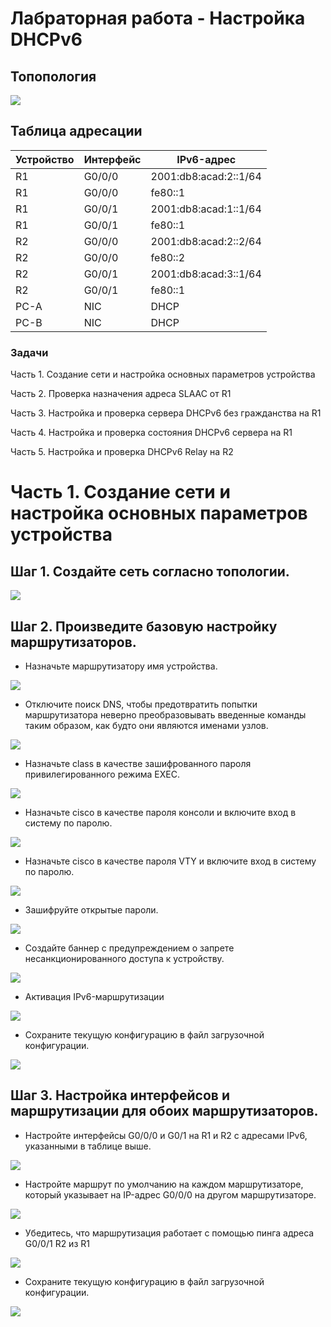 # Лабраторная работа - Настройка DHCPv6

## Топопология

![](1.PNG)

## Таблица адресации

| Устройство    | Интерфейс   | IPv6-адрес  |
|-----------------|---------------|-------------------------|
| R1 | G0/0/0   | 2001:db8:acad:2::1/64  |   
| R1 | G0/0/0   | fe80::1 |  
| R1 | G0/0/1   | 2001:db8:acad:1::1/64  |   
| R1 | G0/0/1   | fe80::1 |  
| R2 | G0/0/0   | 2001:db8:acad:2::2/64|    
| R2 | G0/0/0   | fe80::2|
| R2 | G0/0/1   | 2001:db8:acad:3::1/64|    
| R2 | G0/0/1   | fe80::1 |
| PC-A | NIC    | DHCP |    
| PC-B | NIC    | DHCP |   

### Задачи

Часть 1. Создание сети и настройка основных параметров устройства

Часть 2. Проверка назначения адреса SLAAC от R1

Часть 3. Настройка и проверка сервера DHCPv6 без гражданства на R1

Часть 4. Настройка и проверка состояния DHCPv6 сервера на R1

Часть 5. Настройка и проверка DHCPv6 Relay на R2

# Часть 1. Создание сети и настройка основных параметров устройства

## Шаг 1. Создайте сеть согласно топологии.

![](1.PNG)

## Шаг 2. Произведите базовую настройку маршрутизаторов.

* Назначьте маршрутизатору имя устройства.

![](2.PNG)

* Отключите поиск DNS, чтобы предотвратить попытки маршрутизатора неверно преобразовывать введенные команды таким образом, как будто они являются именами узлов.

![](3.PNG)

* Назначьте class в качестве зашифрованного пароля привилегированного режима EXEC.

![](4.PNG)

* Назначьте cisco в качестве пароля консоли и включите вход в систему по паролю.

![](5.PNG)

* Назначьте cisco в качестве пароля VTY и включите вход в систему по паролю.

![](6.PNG)

* Зашифруйте открытые пароли.

![](7.PNG)

* Создайте баннер с предупреждением о запрете несанкционированного доступа к устройству.

![](8.PNG)

* Активация IPv6-маршрутизации

![](9.PNG)

* Сохраните текущую конфигурацию в файл загрузочной конфигурации.

![](10.PNG)

## Шаг 3. Настройка интерфейсов и маршрутизации для обоих маршрутизаторов.

* Настройте интерфейсы G0/0/0 и G0/1 на R1 и R2 с адресами IPv6, указанными в таблице выше.

![](11.PNG)

* Настройте маршрут по умолчанию на каждом маршрутизаторе, который указывает на IP-адрес G0/0/0 на другом маршрутизаторе.

![](12.PNG)

* Убедитесь, что маршрутизация работает с помощью пинга адреса G0/0/1 R2 из R1

![](13.PNG)

* Сохраните текущую конфигурацию в файл загрузочной конфигурации.

![](14.PNG)

